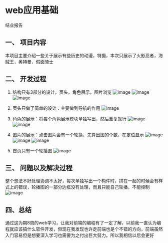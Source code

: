 # web应用基础

结业报告

## 一、  项目内容

本项目主要介绍一些关于展示有些历史的动漫，特摄，本次只展示了火影忍者，海贼王，奥特曼，假面骑士

## 二、 开发过程

1.  结构只有3部分的设计，页头，角色展示，图片浏览
![image](https://user-images.githubusercontent.com/108247380/178107501-9922fffe-f423-4d1e-b8bf-426505efd7a5.png)
![image](https://user-images.githubusercontent.com/108247380/178107526-f440f290-85d0-4005-a8f2-47b1afed6582.png)
![image](https://user-images.githubusercontent.com/108247380/178107547-f4de34e8-0d5f-4659-97d4-bb109184d42d.png)
2.  页头只做了简单的设计：主要做到导航的作用
![image](https://user-images.githubusercontent.com/108247380/178107588-94c29a67-5612-4c4e-88d5-f6aed5366791.png)

4.  角色的展示：将每个角色展示模块单独写出，然后重复就行
![image](https://user-images.githubusercontent.com/108247380/178107606-e1fe2cf0-5411-42e0-a7cb-6be504fc8efa.png)
![image](https://user-images.githubusercontent.com/108247380/178107628-f180b043-e5b1-41e6-aa5b-da1ae9541b8e.png)

6.  图片的展示：点击图片会有一个轮换，先算出图的个数，在定位显示
![image](https://user-images.githubusercontent.com/108247380/178107637-0673d1ef-f179-475b-965c-e9f94f4842d9.png)
![image](https://user-images.githubusercontent.com/108247380/178107645-d0a61016-61d7-44e8-ac63-33da4fb36b6e.png)
![image](https://user-images.githubusercontent.com/108247380/178107665-56537733-7803-438d-a6fd-e1efbd759a46.png)

8.  首页只有一个轮播图
![image](https://user-images.githubusercontent.com/108247380/178107679-db6a13dd-e54c-4c5a-9063-67751fcf85b4.png)

## 三、  问题以及解决过程

​	整个想法不好处理协调不太好，每次单独写出一个构件时，拼在一起的时候会有样式上的错误，轮播图的一部分边框没有处理，而且只能自己轮播，不能控制
![image](https://user-images.githubusercontent.com/108247380/178107684-fd94191e-30c6-4bc0-b334-0a24a8b8bc01.png)

## 四、总结

​	通过这为期8周的web学习，让我对前端的编程有了一定了解，以前我一直认为编程就应该搞什么软件开发，但现在我发现也许走前端也是个不错的方向，前端虽然入门容易但是想要深入学习也需要为之付出巨大努力。所以我相信以后会更好

